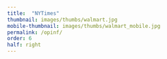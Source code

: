 ```yaml
---
title:  "NYTimes"
thumbnail: images/thumbs/walmart.jpg
mobile-thumbnail: images/thumbs/walmart_mobile.jpg
permalink: /opinf/
order: 6
half: right
---
```

